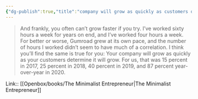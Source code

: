 ```yaml
---
{"dg-publish":true,"title":"company will grow as quickly as customers determine it will grow","tags":["quotes"],"date":"2024-05-02T09:52:23+03:00","modified_at":"2024-07-25T11:36:36+03:00","aliases":"company will grow as quickly as customers determine it will grow","dg-path":"/quotes/202405020952.md","permalink":"/quotes/202405020952/","dgPassFrontmatter":true}
---
```



> And frankly, you often can’t grow faster if you try. I’ve worked sixty hours a week for years on end, and I’ve worked four hours a week. For better or worse, Gumroad grew at its own pace, and the number of hours I worked didn’t seem to have much of a correlation. I think you’ll find the same is true for you: Your company will grow as quickly as your customers determine it will grow. For us, that was 15 percent in 2017, 25 percent in 2018, 40 percent in 2019, and 87 percent year-over-year in 2020.

Link:: [[Openbox/books/The Minimalist Entrepreneur|The Minimalist Entrepreneur]]
